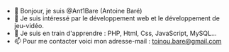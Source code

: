 - 👋 Bonjour, je suis @Ant1Bare (Antoine Baré)
- 👀 Je suis intéressé par le développement web et le développement de jeu-vidéo.
- 🌱 Je suis en train d'apprendre : PHP, Html, Css, JavaScript, MySQL...
- 📫 Pour me contacter voici mon adresse-mail : toinou.bare@gmail.com

<!---
Ant1Bare/Ant1Bare is a ✨ special ✨ repository because its `README.md` (this file) appears on your GitHub profile.
You can click the Preview link to take a look at your changes.
--->
